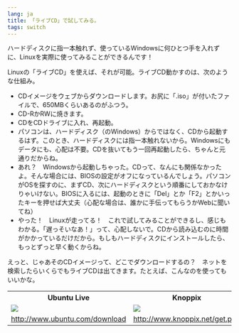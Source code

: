 ```yaml
---
lang: ja
title: 「ライブCD」で試してみる。
tags: switch
---
```


ハードディスクに指一本触れず、使っているWindowsに何ひとつ手を入れずに、Linuxを実際に使ってみることができるんです！

Linuxの「ライブCD」を使えば、それが可能。ライブCD動かすのは、次のような仕組み。

<ul>

<li>CDイメージをウェブからダウンロードします。お尻に「.iso」が付いたファイルで、650MBくらいあるのがふつう。</li>

<li>CD-RかRWに焼きます。</li>

<li>CDをCDドライブに入れ、再起動。</li>

<li>パソコンは、ハードディスク（のWindows）からではなく、CDから起動するはず。このとき、ハードディスクには指一本触れないから。Windowsにもデータにも、心配は不要。CDを抜いてもう一回再起動したら、ちゃんと元通りだからね。</li>

<li>あれ？　Windowsから起動しちゃった。CDって、なんにも関係なかったよ。そんな場合には、BIOSの設定がオフになっているんでしょう。パソコンがOSを探すのに、まずCD、次にハードディスクという順番にしておかなけりゃいけない。BIOSに入るには、起動のときに「Del」とか「F2」とかいったキーを押せば大丈夫（心配な場合は、誰かに手伝ってもらうかWebに聞いてね）</li>

<li>やった！　Linuxが走ってる！　これで試してみることができるし、感じもわかる。「遅っそいなあ！」って、心配しないで。CDから読み込むのに時間がかかっているだけだから。もしもハードディスクにインストールしたら、もっとずっと早く動くからね。</li>

</ul>

えっと、じゃあそのCDイメージって、どこでダウンロードするの？　ネットを検索したらいくらでもライブCDは出てきます。たとえば、こんなのを使ってもいいかな。

<table cols="2">
<tr>
<th>Ubuntu Live</th>
<th>Knoppix</th>
</tr>

<tr>
<td><a href="Images/ubuntu.png"><img src="Images/ubuntu_thumbnail.png" /></a></td>
<td><a href="Images/knoppix.png"><img src="Images/knoppix_thumbnail.png" /></a></td>
</tr>

<tr>
<td><a 
href="http://www.ubuntu.com/download">http://www.ubuntu.com/download</a></td>
<td><a 
href="http://www.knoppix.net/get.php">http://www.knoppix.net/get.php</a></td>
</tr>

</table>

